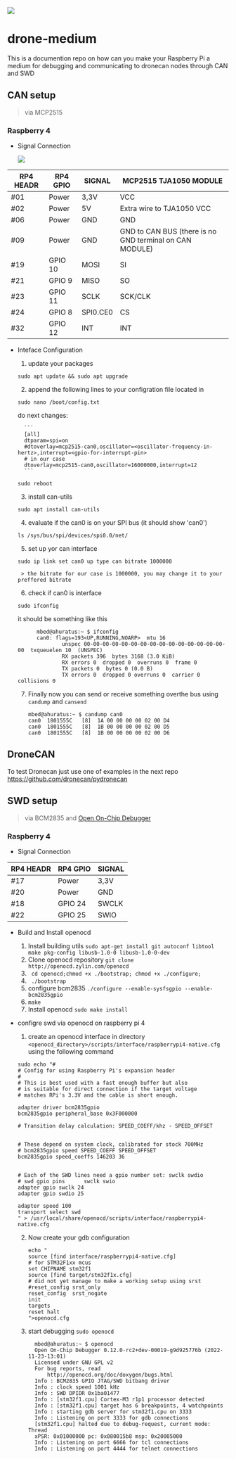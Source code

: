 
![](./docs/assets/setup.jpg)
# drone-medium
This is a documention repo on how can you make your Raspberry Pi a medium for debugging and communicating to dronecan nodes through CAN and SWD



## CAN setup 
> via MCP2515


### Raspberry 4

* Signal Connection

  
  ![](./docs/assets/spi-pinout.png)

| RP4 HEADR | RP4 GPIO | SIGNAL   | MCP2515 TJA1050 MODULE                                  |
| --------- | -------- | -------- | ------------------------------------------------------- |
| #01       | Power    | 3,3V     | VCC                                                     |
| #02       | Power    | 5V       | Extra wire to TJA1050 VCC                               |
| #06       | Power    | GND      | GND                                                     |
| #09       | Power    | GND      | GND to CAN BUS (there is no GND terminal on CAN MODULE) |
| #19       | GPIO 10  | MOSI     | SI                                                      |
| #21       | GPIO 9   | MISO     | SO                                                      |
| #23       | GPIO 11  | SCLK     | SCK/CLK                                                 |
| #24       | GPIO 8   | SPI0.CE0 | CS                                                      |
| #32       | GPIO 12  | INT      | INT                                                     |


* Inteface Configuration
  
  1. update your packages 
  
  ```
  sudo apt update && sudo apt upgrade
  ```

  2. append the following lines to your configration file  located in 

  ```
  sudo nano /boot/config.txt
  ```

  do next changes:

        ```
        [all]
        dtparam=spi=on
        #dtoverlay=mcp2515-can0,oscillator=<oscillator-frequency-in-hertz>,interrupt=<gpio-for-interrupt-pin>
        # in our case
        dtoverlay=mcp2515-can0,oscillator=16000000,interrupt=12
        ```

  ```
  sudo reboot
  ```

  3. install can-utils 
  
  ```
  sudo apt install can-utils
  ```

  4. evaluate if the can0 is on your SPI bus (it should show 'can0')

  ```
  ls /sys/bus/spi/devices/spi0.0/net/
  ```

  
  5. set up yor can interface 
  
  ```
  sudo ip link set can0 up type can bitrate 1000000
  ```

       > the bitrate for our case is 1000000, you may change it to your preffered bitrate
  6. check if can0 is interface 
  
  ```
  sudo ifconfig
  ```
  
  it should be something like this

  ```
        mbed@ahuratus:~ $ ifconfig
        can0: flags=193<UP,RUNNING,NOARP>  mtu 16
                unspec 00-00-00-00-00-00-00-00-00-00-00-00-00-00-00-00  txqueuelen 10  (UNSPEC)
                RX packets 396  bytes 3168 (3.0 KiB)
                RX errors 0  dropped 0  overruns 0  frame 0
                TX packets 0  bytes 0 (0.0 B)
                TX errors 0  dropped 0 overruns 0  carrier 0  collisions 0

  ```

  7. Finally now you can send or receive something overthe bus using ``` candump ``` and  ```cansend```

        ```
        mbed@ahuratus:~ $ candump can0
        can0  1801555C   [8]  1A 00 00 00 00 02 00 D4
        can0  1801555C   [8]  1B 00 00 00 00 02 00 D5
        can0  1801555C   [8]  1B 00 00 00 00 02 00 D6
        ```

## DroneCAN

To test Dronecan just use one of examples in the next repo https://github.com/dronecan/pydronecan

## SWD setup
> via BCM2835 and [Open On-Chip Debugger](http://openocd.org) 


### Raspberry 4

* Signal Connection
  
| RP4 HEADR | RP4 GPIO | SIGNAL |
| --------- | -------- | ------ |
| #17       | Power    | 3,3V   |
| #20       | Power    | GND    |
| #18       | GPIO 24  | SWCLK  |
| #22       | GPIO 25  | SWIO   |



* Build and Install openocd
  
  1. Install building utils ```sudo apt-get install git autoconf libtool make pkg-config libusb-1.0-0 libusb-1.0-0-dev```
  2. Clone openocd repository ```git clone http://openocd.zylin.com/openocd```
  3. ``` cd openocd;chmod +x ./bootstrap; chmod +x ./configure;```
  4. ``` ./bootstrap```
  5. configure bcm2835 ```./configure --enable-sysfsgpio --enable-bcm2835gpio```
  6. ```make```
  7. Install openocd ``` sudo make install ```

* configre swd via openocd on raspberry pi 4 
  1. create an openocd interface in directory ```<openocd_directory>/scripts/interface/raspberrypi4-native.cfg``` using the following command 
  ```
  sudo echo "#
  # Config for using Raspberry Pi's expansion header
  #
  # This is best used with a fast enough buffer but also
  # is suitable for direct connection if the target voltage
  # matches RPi's 3.3V and the cable is short enough.

  adapter driver bcm2835gpio
  bcm2835gpio peripheral_base 0x3F000000

  # Transition delay calculation: SPEED_COEFF/khz - SPEED_OFFSET


  # These depend on system clock, calibrated for stock 700MHz
  # bcm2835gpio speed SPEED_COEFF SPEED_OFFSET
  bcm2835gpio speed_coeffs 146203 36


  # Each of the SWD lines need a gpio number set: swclk swdio
  # swd gpio pins      swclk swio
  adapter gpio swclk 24
  adapter gpio swdio 25

  adapter speed 100
  transport select swd
  " > /usr/local/share/openocd/scripts/interface/raspberrypi4-native.cfg
  ```


  2. Now create your gdb configuration 
      ```
      echo "
      source [find interface/raspberrypi4-native.cfg]
      # for STM32F1xx mcus
      set CHIPNAME stm32f1
      source [find target/stm32f1x.cfg]
      # did not yet manage to make a working setup using srst
      #reset_config srst_only
      reset_config  srst_nogate
      init
      targets
      reset halt
      ">openocd.cfg
      ```
  3. start debugging ```sudo openocd```
      ```
        mbed@ahuratus:~ $ openocd 
        Open On-Chip Debugger 0.12.0-rc2+dev-00019-g9d925776b (2022-11-23-13:01)
        Licensed under GNU GPL v2
        For bug reports, read
        	http://openocd.org/doc/doxygen/bugs.html
        Info : BCM2835 GPIO JTAG/SWD bitbang driver
        Info : clock speed 1001 kHz
        Info : SWD DPIDR 0x1ba01477
        Info : [stm32f1.cpu] Cortex-M3 r1p1 processor detected
        Info : [stm32f1.cpu] target has 6 breakpoints, 4 watchpoints
        Info : starting gdb server for stm32f1.cpu on 3333
        Info : Listening on port 3333 for gdb connections
        [stm32f1.cpu] halted due to debug-request, current mode: Thread 
        xPSR: 0x01000000 pc: 0x080015b8 msp: 0x20005000
        Info : Listening on port 6666 for tcl connections
        Info : Listening on port 4444 for telnet connections

      ```
